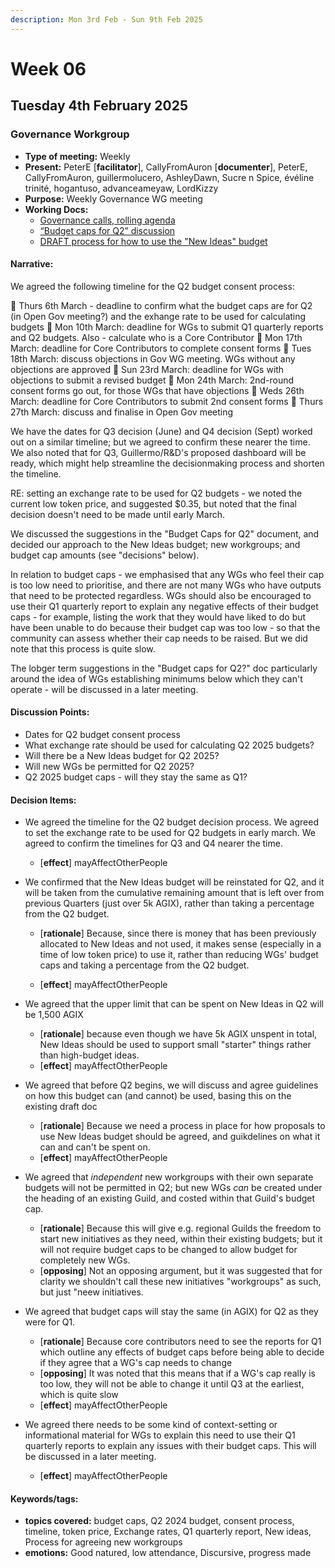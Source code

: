 ```yaml
---
description: Mon 3rd Feb - Sun 9th Feb 2025
---
```


# Week 06

## Tuesday 4th February 2025

### Governance Workgroup

- **Type of meeting:** Weekly
- **Present:** PeterE [**facilitator**], CallyFromAuron [**documenter**], PeterE, CallyFromAuron, guillermolucero, AshleyDawn, Sucre n Spice, évéline trinité, hogantuso, advanceameyaw, LordKizzy
- **Purpose:** Weekly Governance WG meeting
- **Working Docs:**
  - [Governance calls, rolling agenda](https://docs.google.com/document/d/1t39dwlwLYYB_1z_5szq1rnOH7mVTHe8Tmwv0R6ELOyE/edit?usp=sharing)
  - [“Budget caps for Q2” discussion](https://docs.google.com/document/d/1kVd_4Ih-lSdMoIcmVeOS3_H3aqOdnMmMG6o1WqGTx1w/edit?usp=sharing)
  - [DRAFT process for how to use the "New Ideas" budget](https://docs.google.com/document/d/1aVbnw64oax_Il8NAVgxgQ7_-oWx4K_DkwRbY41QJU8s/edit?usp=sharing)

#### Narrative:
We agreed the following timeline for the Q2 budget consent process:

🌟 Thurs 6th March - deadline to confirm what the budget caps are for Q2 (in Open Gov meeting?) and the exhange rate to be used for calculating budgets
🌟 Mon 10th March: deadline for WGs to submit Q1 quarterly reports and Q2 budgets. Also - calculate who is a Core Contributor
🌟 Mon 17th March: deadline for Core Contributors to complete consent forms
🌟 Tues 18th March: discuss objections in Gov WG meeting. WGs without any objections are approved
🌟 Sun 23rd March: deadline for WGs with objections to submit a revised budget
🌟 Mon 24th March: 2nd-round consent forms go out, for those WGs that have objections
🌟 Weds 26th March: deadline for Core Contributors to submit 2nd consent forms
🌟 Thurs 27th March: discuss and finalise in Open Gov meeting

We have the dates for Q3 decision (June) and Q4 decision (Sept) worked out on a similar timeline; but we agreed to confirm these nearer the time. We also noted that for Q3, Guillermo/R&D's proposed dashboard will be ready, which might help streamline the decisionmaking process and shorten the timeline.

RE: setting an exchange rate to be used for Q2 budgets - we noted the current low token price, and suggested $0.35, but noted that the final decision doesn't need to be made until early March.

We discussed the suggestions in the "Budget Caps for Q2" document, and decided our approach to the New Ideas budget; new workgroups; and budget cap amounts (see "decisions" below).

In relation to budget caps - we emphasised that any WGs who feel their cap is too low need to prioritise, and there are not many WGs who have outputs that need to be protected regardless. WGs should also be encouraged to use their Q1 quarterly report to explain any negative effects of their budget caps - for example, listing the work that they would have liked to do but have been unable to do because their budget cap was too low - so that the community can assess whether their cap needs to be raised. But we did note that this process is quite slow.

The lobger term suggestions in the "Budget caps for Q2?" doc particularly around the idea of WGs establishing minimums below which they can't operate - will be discussed in a later meeting.


#### Discussion Points:
- Dates for Q2 budget consent process
- What exchange rate should be used for calculating Q2 2025 budgets?
- Will there be a New Ideas budget for Q2 2025?
- Will new WGs be permitted for Q2 2025?
- Q2 2025 budget caps - will they stay the same as Q1?

#### Decision Items:
- We agreed the timeline for the Q2 budget decision process.
We agreed to set the exchange rate to be used for Q2 budgets in early march.
We agreed to confirm the timelines for Q3 and Q4 nearer the time.
  - [**effect**] mayAffectOtherPeople
- We confirmed that the New Ideas budget will be reinstated for Q2, and it will be taken from the cumulative remaining amount that is left over from previous Quarters (just over 5k AGIX), rather than taking a percentage from the Q2 budget.

  - [**rationale**] Because, since there is money that has been previously allocated to New Ideas and not used, it makes sense (especially in a time of low token price) to use it, rather than reducing WGs' budget caps and taking a percentage from the Q2 budget.


  - [**effect**] mayAffectOtherPeople
- We agreed that the upper limit that can be spent on New Ideas in Q2 will be 1,500 AGIX

  - [**rationale**] because even though we have 5k AGIX unspent in total, New Ideas should be used to support small "starter" things rather than high-budget ideas.
  - [**effect**] mayAffectOtherPeople
- We agreed that before Q2 begins, we will discuss and agree guidelines on how this budget can (and cannot) be used, basing this on the existing draft doc
  - [**rationale**] Because we need a process in place for how proposals to use New Ideas budget should be agreed, and guikdelines on what it can and can't be spent on.
  - [**effect**] mayAffectOtherPeople
- We agreed that *independent* new workgroups with their own separate budgets will not be permitted in Q2; but new WGs *can* be created under the heading of an existing Guild, and costed within that Guild's budget cap. 
  - [**rationale**] Because this will give e.g. regional Guilds the freedom to start new initiatives as they need, within their existing budgets; but it will not require budget caps to be changed to allow budget for completely new WGs.
  - [**opposing**] Not an opposing argument, but it was suggested that for clarity we shouldn't call these new initiatives "workgroups" as such, but just "neew initiatives.
- We agreed that budget caps will stay the same (in AGIX) for Q2 as they were for Q1. 
  - [**rationale**] Because core contributors need to see the reports for Q1 which outline any effects of budget caps before being able to decide if they agree that a WG's cap needs to change
  - [**opposing**] It was noted that this means that if a WG's cap really is too low, they will not be able to change it until Q3 at the earliest, which is quite slow
  - [**effect**] mayAffectOtherPeople
- We agreed there needs to be some kind of context-setting or informational material for WGs to explain this need to use their Q1 quarterly reports to explain any issues with their budget caps.
This will be discussed in a later meeting.
  - [**effect**] mayAffectOtherPeople

#### Keywords/tags:
- **topics covered:** budget caps, Q2 2024 budget, consent process, timeline, token price, Exchange rates, Q1 quarterly report, New ideas, Process for agreeing new workgroups
- **emotions:** Good natured, low attendance, Discursive, progress made